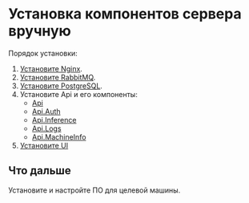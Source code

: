 # Установка компонентов сервера вручную

Порядок установки:
1. [Установите Nginx](https://docs.primo-rpa.ru/primo-rpa/primo-ai-server/installing/linux/server/installing-nginx).
1. [Установите RabbitMQ](https://docs.primo-rpa.ru/primo-rpa/primo-ai-server/installing/linux/server/installing-rabbitmq).
1. [Установите PostgreSQL](https://docs.primo-rpa.ru/primo-rpa/primo-ai-server/installing/linux/server/installing-postgressql).
1. Установите Api и его компоненты:
   - [Api](https://docs.primo-rpa.ru/primo-rpa/primo-ai-server/installing/linux/server/installing-api)
   - [Api.Auth](https://docs.primo-rpa.ru/primo-rpa/primo-ai-server/installing/linux/server/installing-auth)
   - [Api.Inference](https://docs.primo-rpa.ru/primo-rpa/primo-ai-server/installing/linux/server/installing-inference)
   - [Api.Logs](https://docs.primo-rpa.ru/primo-rpa/primo-ai-server/installing/linux/server/installing-logs)
   - [Api.MachineInfo](https://docs.primo-rpa.ru/primo-rpa/primo-ai-server/installing/linux/server/installing-machineinfo)
1. [Установите UI](https://docs.primo-rpa.ru/primo-rpa/primo-ai-server/installing/linux/server/installing-ui)

## Что дальше
Установите и настройте ПО для целевой машины.
